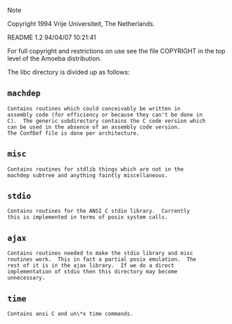 > [!NOTE]
> Copyright 1994 Vrije Universiteit, The Netherlands.
>	
>	README	1.2	94/04/07 10:21:41
>
> For full copyright and restrictions on use see the file COPYRIGHT in the
> top level of the Amoeba distribution.

The libc directory is divided up as follows:

## `machdep`
	Contains routines which could conceivably be written in
	assembly code (for efficiency or because they can't be done in
	C).  The generic subdirectory contains the C code version which
	can be used in the absence of an assembly code version.
	The ConfDef file is done per architecture.
    
## `misc`
	Contains routines for stdlib things which are not in the
	machdep subtree and anything faintly miscellaneous.

## `stdio`
	Contains routines for the ANSI C stdio library.  Currently
	this is implemented in terms of posix system calls.

## `ajax`
	Contains routines needed to make the stdio library and misc
	routines work.  This in fact a partial posix emulation.  The
	rest of it is in the ajax library.  If we do a direct
	implementation of stdio then this directory may become
	unnecessary.

## `time`
	Contains ansi C and un\*x time commands.
